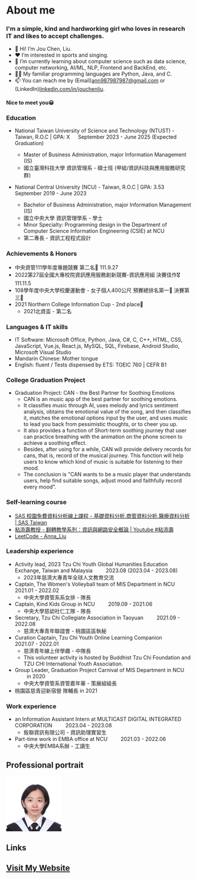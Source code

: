 # About me
### I'm a simple, kind and hardworking girl who loves in research IT and likes to accept challenges.
- 👋 Hi! I’m Jou Chen, Liu.
- ❤ I’m interested in sports and singing.
- 🌱 I’m currently learning about computer science such as data science, computer networking, AI/ML, NLP, Frontend and BackEnd, etc.
- 👩‍💻 My familiar programming languages are Python, Java, and C.
- 📫 You can reach me by (Email)ann987987987@gmail.com or (LinkedIn)[linkedin.com/in/jouchenliu](https://linkedin.com/in/jouchenliu).
#### Nice to meet you😀

### Education
* National Taiwan University of Science and Technology (NTUST) - Taiwan, R.O.C | GPA: X &emsp; September 2023 - June 2025 (Expected Graduation)
  - Master of Business Administration, major Information Management (IS)
  - 國立臺灣科技大學 資訊管理系 - 碩士班 (甲組/資訊科技與應用服務研究群)

* National Central University (NCU) - Taiwan, R.O.C | GPA: 3.53 &emsp; September 2019 - June 2023
  - Bachelor of Business Administration, major Information Management (IS)
  - 國立中央大學 資訊管理學系 - 學士
  - Minor Specialty: Programming design in the Department of Computer Science Information Engineering (CSIE) at NCU
  - 第二專長 - 資訊工程程式設計

### Achievements & Honors
* 中央資管111學年度專題競賽 第二名🥈 111.9.27
* 2022第27屆全國大專校院資訊應用服務創新競賽-資訊應用組 決賽佳作🎖 111.11.5
* 108學年度中央大學校慶運動會 - 女子個人400公尺 預賽總排名第一🥇 決賽第三🥉
* 2021 Northern College Information Cup - 2nd place🥈
  - 2021北資盃 - 第二名

### Languages & IT skills
* IT Software: Microsoft Office, Python, Java, C#, C, C++, HTML, CSS, JavaScript, Vue.js, React.js, MySQL, SQL, Firebase, Android Studio, Microsoft Visual Studio
* Mandarin Chinese: Mother tongue
* English: fluent / Tests dispensed by ETS: TOEIC 760 | CEFR B1

### College Graduation Project
* Graduation Project: CAN - the Best Partner for Soothing Emotions
  - CAN is an music app of the best partner for soothing emotions.
  - It classifies music through AI, uses melody and lyrics sentiment analysis, obtains the emotional value of the song, and then classifies it, matches the emotional options input by the user, and uses music to lead you back from pessimistic thoughts, or to cheer you up.
  - It also provides a function of Short-term soothing journey that user can practice breathing with the animation on the phone screen to achieve a soothing effect.
  - Besides, after using for a while, CAN will provide delivery records for cans, that is, record of the musical journey. This function will help users to know which kind of music is suitable for listening to their mood.
  - The conclusion is "CAN wants to be a music player that understands users, help find suitable songs, adjust mood and faithfully record every mood".

### Self-learning course
* [SAS 校園免費資料分析線上課程 - 基礎資料分析.商管資料分析.醫療資料分析 | SAS Taiwan](https://www.sas.com/zh_tw/events/21/academic/webinar.html)
* [粘添壽教授 - 翻轉教學系列：資訊與網路安全概論 | Youtube #粘添壽](https://youtube.com/playlist?list=PLWCTS9kq2MwQQJPFEw0yYiVr7C78HNKZ5)
* [LeetCode - Anna_Liu](https://leetcode.com/Anna_Liu/)

### Leadership experience
* Activity lead, 2023 Tzu Chi Youth Global Humanities Education Exchange, Taiwan and Malaysia &emsp;&emsp; 2023.08 (2023.04 - 2023.08)
  - 2023年慈濟大專青年全球人文教育交流
* Captain, The Women's Volleyball team of MIS Department in NCU &emsp;&emsp; 2021.01 - 2022.02
  - 中央大學資管系系女排 - 隊長
* Captain, Kind Kids Group in NCU &emsp;&emsp; 2019.09 - 2021.06
  - 中央大學慈幼社仁工隊 - 隊長
* Secretary, Tzu Chi Collegiate Association in Taoyuan &emsp;&emsp; 2021.09 - 2022.08
  - 慈濟大專青年聯誼會 - 桃園區區執秘
* Curation Captain, Tzu Chi Youth Online Learning Companion &emsp;&emsp; 2021.07 - 2022.01
  - 慈濟青年線上伴學趣 - 中隊長
  - This volunteer activity is hosted by Buddhist Tzu Chi Foundation and TZU CHI International Youth Association.
* Group Leader, Graduation Project Carnival of MIS Department in NCU &emsp;&emsp; in 2020
  - 中央大學資管系資管嘉年華 - 策展組組長
* 桃園區慈青迎新宿營 隊輔長 in 2021
  
### Work experience
* an Information Assistant Intern at MULTICAST DIGITAL INTEGRATED CORPORATION &emsp;&emsp; 2023.04 - 2023.08
  - 銓聯資訊有限公司 - 資訊助理實習生
* Part-time work in EMBA office at NCU &emsp;&emsp; 2021.03 - 2022.06
  - 中央大學EMBA系辦 - 工讀生

## Professional portrait
<img src="AnnaPhoto.jpg" width="150" alt="My professional portrait" />

## Links
## [Visit My Website](https://jouchenliu.github.io/anna-web/)
